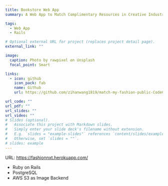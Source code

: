```yaml
---
title: Bookstore Web App
summary: A Web App to Match Complimentary Resources in Creative Industry

tags:
  - Web App
  - Rails

# Optional external URL for project (replaces project detail page).
external_link: ""

image:
  caption: Photo by rawpixel on Unsplash
  focal_point: Smart

links:
  - icon: github
    icon_pack: fab
    name: Github
    url: https://github.com/zihanwang1819/match-my-fashion-public-CodeCreators

url_code: ""
url_pdf: ""
url_slides: ""
url_video: ""
# Slides (optional).
#   Associate this project with Markdown slides.
#   Simply enter your slide deck's filename without extension.
#   E.g. `slides = "example-slides"` references `content/slides/example-slides.md`.
#   Otherwise, set `slides = ""`.
# slides: example
---
```


URL: https://fashionnxt.herokuapp.com/

- Ruby on Rails
- PostgreSQL
- AWS S3 as Image Backend
